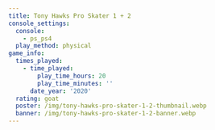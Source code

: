 ```yaml
---
title: Tony Hawks Pro Skater 1 + 2
console_settings:
  console:
    - ps_ps4
  play_method: physical
game_info:
  times_played:
    - time_played:
        play_time_hours: 20
        play_time_minutes: ''
      date_year: '2020'
  rating: goat
  poster: /img/tony-hawks-pro-skater-1-2-thumbnail.webp
  banner: /img/tony-hawks-pro-skater-1-2-banner.webp
---
```

